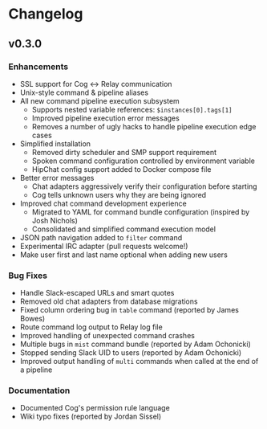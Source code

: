 #  Changelog

## v0.3.0

### Enhancements

- SSL support for Cog <-> Relay communication
- Unix-style command & pipeline aliases
- All new command pipeline execution subsystem
  - Supports nested variable references: `$instances[0].tags[1]`
  - Improved pipeline execution error messages
  - Removes a number of ugly hacks to handle pipeline execution edge cases
- Simplified installation
  - Removed dirty scheduler and SMP support requirement
  - Spoken command configuration controlled by environment variable
  - HipChat config support added to Docker compose file
- Better error messages
  - Chat adapters aggressively verify their configuration before starting
  - Cog tells unknown users why they are being ignored
- Improved chat command development experience
  - Migrated to YAML for command bundle configuration (inspired by Josh Nichols)
  - Consolidated and simplified command execution model
- JSON path navigation added to `filter` command
- Experimental IRC adapter (pull requests welcome!)
- Make user first and last name optional when adding new users

### Bug Fixes

  - Handle Slack-escaped URLs and smart quotes
  - Removed old chat adapters from database migrations
  - Fixed column ordering bug in `table` command (reported by James Bowes)
  - Route command log output to Relay log file
  - Improved handling of unexpected command crashes
  - Multiple bugs in `mist` command bundle (reported by Adam Ochonicki)
  - Stopped sending Slack UID to users (reported by Adam Ochonicki)
  - Improved output handling of `multi` commands when called at the end of a pipeline

### Documentation

- Documented Cog's permission rule language
- Wiki typo fixes (reported by Jordan Sissel)
